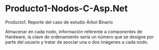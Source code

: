 # Producto1-Nodos-C-Asp.Net
Producto1. Reporte del caso de estudio Árbol Binario

Almacenar en cada nodo, información referente a
componentes de Hardware, la clave de
ordenamiento sería un número que se designe por
parte del usuario y tratar de asociar una o dos
imágenes a cada nodo.
